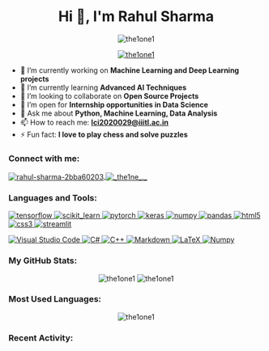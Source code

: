 <h1 align="center">Hi 👋, I'm Rahul Sharma</h1>
<p align="center">
  <img src="https://komarev.com/ghpvc/?username=the1one1&label=Profile%20views&color=0e75b6&style=flat-square" alt="the1one1" />
</p>

<p align="center">
  <a href="https://github.com/ryo-ma/github-profile-trophy">
    <img src="https://github-profile-trophy.vercel.app/?username=the1one1&theme=monokai&row=1&column=7" alt="the1one1" />
  </a>
</p>

- 🔭 I’m currently working on **Machine Learning and Deep Learning projects**
- 🌱 I’m currently learning **Advanced AI Techniques**
- 👯 I’m looking to collaborate on **Open Source Projects**
- 🤝 I’m open for **Internship opportunities in Data Science**
- 💬 Ask me about **Python, Machine Learning, Data Analysis**
- 📫 How to reach me: **lci2020029@iiitl.ac.in**
- ⚡ Fun fact: **I love to play chess and solve puzzles**

<h3 align="left">Connect with me:</h3>
<p align="left">
<a href="https://linkedin.com/in/rahul-sharma-2bba60203" target="blank">
  <img align="center" src="https://img.shields.io/badge/LinkedIn-0077B5?style=for-the-badge&logo=linkedin&logoColor=white" alt="rahul-sharma-2bba60203" />
</a>
<a href="https://instagram.com/_the1ne_._" target="blank">
  <img align="center" src="https://img.shields.io/badge/Instagram-E4405F?style=for-the-badge&logo=instagram&logoColor=white" alt="_the1ne_._" />
</a>
</p>

<h3 align="left">Languages and Tools:</h3>
<p align="left">
  <!-- Machine Learning and Deep Learning Tools -->
  <a href="https://www.tensorflow.org" target="_blank" rel="noreferrer"> 
    <img src="https://img.shields.io/badge/TensorFlow-FF6F00?style=for-the-badge&logo=TensorFlow&logoColor=white" alt="tensorflow" />
  </a>
  <a href="https://scikit-learn.org/" target="_blank" rel="noreferrer"> 
    <img src="https://img.shields.io/badge/scikit_learn-F7931E?style=for-the-badge&logo=scikit-learn&logoColor=white" alt="scikit_learn" />
  </a>
  <a href="https://pytorch.org/" target="_blank" rel="noreferrer">
    <img src="https://img.shields.io/badge/PyTorch-EE4C2C?style=for-the-badge&logo=PyTorch&logoColor=white" alt="pytorch" />
  </a>
  <a href="https://keras.io/" target="_blank" rel="noreferrer">
    <img src="https://img.shields.io/badge/Keras-D00000?style=for-the-badge&logo=Keras&logoColor=white" alt="keras" />
  </a>
  <a href="https://numpy.org/" target="_blank" rel="noreferrer">
    <img src="https://img.shields.io/badge/Numpy-013243?style=for-the-badge&logo=numpy&logoColor=white" alt="numpy" />
  </a>
  <a href="https://pandas.pydata.org/" target="_blank" rel="noreferrer">
    <img src="https://img.shields.io/badge/Pandas-150458?style=for-the-badge&logo=pandas&logoColor=white" alt="pandas" />
  </a>

  <!-- Web Development Tools -->
  <a href="https://www.w3.org/html/" target="_blank" rel="noreferrer"> 
    <img src="https://img.shields.io/badge/HTML5-E34F26?style=for-the-badge&logo=html5&logoColor=white" alt="html5" />
  </a>
  <a href="https://www.w3schools.com/css/" target="_blank" rel="noreferrer"> 
    <img src="https://img.shields.io/badge/CSS3-1572B6?style=for-the-badge&logo=css3&logoColor=white" alt="css3" />
  </a>

  <!-- Application Development Tools -->
  <a href="https://streamlit.io/" target="_blank" rel="noreferrer">
    <img src="https://img.shields.io/badge/Streamlit-FF4B4B?style=for-the-badge&logo=Streamlit&logoColor=white" alt="streamlit" />
  </a>
</p>

<a href="https://code.visualstudio.com/" target="_blank" rel="noreferrer">
  <img src="https://img.shields.io/badge/Visual_Studio_Code-007ACC?style=for-the-badge&logo=visual-studio-code&logoColor=white" alt="Visual Studio Code" />
</a>

<a href="https://docs.microsoft.com/en-us/dotnet/csharp/" target="_blank" rel="noreferrer">
  <img src="https://img.shields.io/badge/C_Sharp-239120?style=for-the-badge&logo=csharp&logoColor=white" alt="C#" />
</a>

<a href="https://cplusplus.com/" target="_blank" rel="noreferrer">
  <img src="https://img.shields.io/badge/C++-00599C?style=for-the-badge&logo=cplusplus&logoColor=white" alt="C++" />
</a>

<a href="https://www.markdownguide.org/" target="_blank" rel="noreferrer">
  <img src="https://img.shields.io/badge/Markdown-000000?style=for-the-badge&logo=markdown&logoColor=white" alt="Markdown" />
</a>

<a href="https://www.latex-project.org/" target="_blank" rel="noreferrer">
  <img src="https://img.shields.io/badge/LaTeX-008080?style=for-the-badge&logo=latex&logoColor=white" alt="LaTeX" />
</a>

<a href="https://numpy.org/" target="_blank" rel="noreferrer">
  <img src="https://img.shields.io/badge/Numpy-013243?style=for-the-badge&logo=numpy&logoColor=white" alt="Numpy" />
</a>

<h3 align="left">My GitHub Stats:</h3>
<p align="center">
  <img src="https://github-readme-stats.vercel.app/api?username=the1one1&show_icons=true&theme=onedark" alt="the1one1" />
  <img src="https://github-readme-streak-stats.herokuapp.com/?user=the1one1&theme=onedark" alt="the1one1" />
</p>

<h3 align="left">Most Used Languages:</h3>
<p align="center">
  <img src="https://github-readme-stats.vercel.app/api/top-langs?username=the1one1&show_icons=true&locale=en&layout=compact&theme=onedark" alt="the1one1" />
</p>

<h3 align="left">Recent Activity:</h3>
<!--START_SECTION:activity-->
<!-- Your GitHub Activity -->
<!--END_SECTION:activity-->
